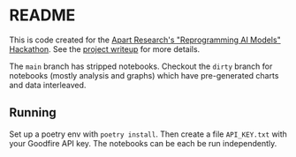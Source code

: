# README

This is code created for the [Apart Research's "Reprogramming AI Models" Hackathon](https://www.apartresearch.com/event/reprogramming-ai-models-hackathon). See the [project writeup](https://www.apartresearch.com/project/utilitarian-decision-making-in-models---evaluation-and-steering) for more details.

The `main` branch has stripped notebooks. Checkout the `dirty` branch for notebooks (mostly analysis and graphs) which have pre-generated charts and data interleaved.

## Running

Set up a poetry env with `poetry install`. Then create a file `API_KEY.txt` with your Goodfire API key. The notebooks can be each be run independently.

